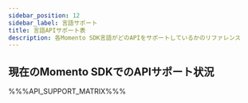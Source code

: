 ```yaml
---
sidebar_position: 12
sidebar_label: 言語サポート
title: 言語APIサポート表
description: 各Momento SDK言語がどのAPIをサポートしているかのリファレンス
---
```


## 現在のMomento SDKでのAPIサポート状況

%%%API_SUPPORT_MATRIX%%%
